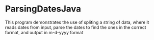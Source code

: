 # ParsingDatesJava
This program demonstrates the use of spliting a string of data, where it reads dates from input, parse the dates to find the ones in the correct format, and output in m-d-yyyy format
